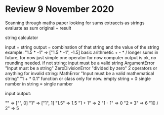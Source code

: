 # Review 9 November 2020

Scanning through maths paper looking for sums
extraccts as strings
evaluate as sum
original + result

string calculator

input = string
output = combination of that string and the value of the string
example:
"1.5 * -1" => ["1.5 * -1", -1.5]
basic arithmetic + - * /
longer sums in future, for now just simple
one operator for now
computer output is ok, no rounding needed.
if not string: input must be a valid string
ArgumentError "Input must be a string"
ZeroDivisionError "divided by zero"
2 operators or anything for invalid string:
MathError "Input must be a valid mathematical string"
"1 + * 0.1"
function or class only for now. 
empty string = 0
single number in string = single number

input output: 

"" => ["", 0]
"1" => ["1", 1]
"1.5" => 1.5
"1 + 1" => 2
"1 - 1" => 0
"2 * 3" => 6
"10 / 2" => 5



